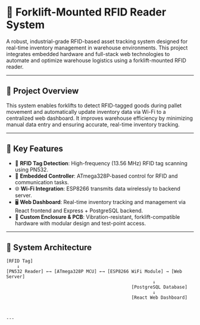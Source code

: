 # 🚜 Forklift-Mounted RFID Reader System

A robust, industrial-grade RFID-based asset tracking system designed for real-time inventory management in warehouse environments. This project integrates embedded hardware and full-stack web technologies to automate and optimize warehouse logistics using a forklift-mounted RFID reader.

---

## 📌 Project Overview

This system enables forklifts to detect RFID-tagged goods during pallet movement and automatically update inventory data via Wi-Fi to a centralized web dashboard. It improves warehouse efficiency by minimizing manual data entry and ensuring accurate, real-time inventory tracking.

---

## 🔧 Key Features

- 📡 **RFID Tag Detection**: High-frequency (13.56 MHz) RFID tag scanning using PN532.
- 🧠 **Embedded Controller**: ATmega328P-based control for RFID and communication tasks.
- 🌐 **Wi-Fi Integration**: ESP8266 transmits data wirelessly to backend server.
- 🖥️ **Web Dashboard**: Real-time inventory tracking and management via React frontend and Express + PostgreSQL backend.
- 🔩 **Custom Enclosure & PCB**: Vibration-resistant, forklift-compatible hardware with modular design and test-point access.

---
## 🧠 System Architecture

```text
[RFID Tag]
    ↓
[PN532 Reader] ←→ [ATmega328P MCU] ←→ [ESP8266 WiFi Module] → [Web Server]
                                                       ↓
                                               [PostgreSQL Database]
                                                       ↓
                                               [React Web Dashboard]



---
